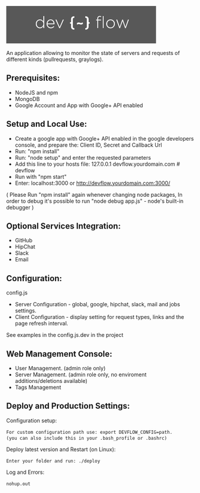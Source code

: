 ![Devflow](public/images/logo.png "Devflow")

An application allowing to monitor the state of servers and requests of different kinds (pullrequests, graylogs).

<h2>Prerequisites:</h2>
  
  * NodeJS and npm
  * MongoDB
  * Google Account and App with Google+ API enabled 

<h2>Setup and Local Use:</h2>
  
  * Create a google app with Google+ API enabled in the google developers console, and prepare the: Client ID, Secret and Callback Url
  * Run: "npm install"
  * Run: "node setup" and enter the requested parameters
  * Add this line to your hosts file: 127.0.0.1 devflow.yourdomain.com # devflow
  * Run with "npm start"
  * Enter: localhost:3000 or http://devflow.yourdomain.com:3000/ 
  
  ( Please Run "npm install" again whenever changing node packages,
    In order to debug it's possible to run "node debug app.js" - node's built-in debugger )

<h2>Optional Services Integration:</h2>
  
  * GitHub
  * HipChat
  * Slack
  * Email

<h2>Configuration:</h2>
  
  config.js

  * Server Configuration - global, google, hipchat, slack, mail and jobs settings.
  * Client Configuration - display setting for request types, links and the page refresh interval.

  See examples in the config.js.dev in the project

<h2>Web Management Console:</h2>

  * User Management. (admin role only)
  * Server Management. (admin role only, no enviroment additions/deletions available)
  * Tags Management

<h2>Deploy and Production Settings:</h2>

  Configuration setup:

    For custom configuration path use: export DEVFLOW_CONFIG=path.
    (you can also include this in your .bash_profile or .bashrc)
  
  Deploy latest version and Restart (on Linux): 

    Enter your folder and run: ./deploy

  Log and Errors:

    nohup.out
